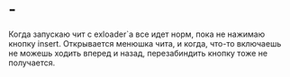 # -
Когда запускаю чит с exloader`a все идет норм, пока не нажимаю кнопку insert. Открывается менюшка чита, и когда, что-то включаешь не можешь ходить вперед и назад, перезабиндить кнопку тоже не получается.
